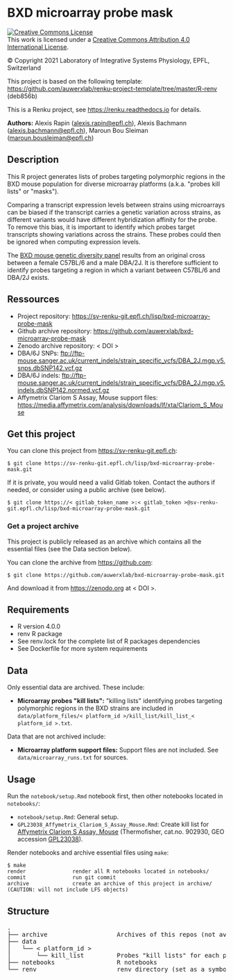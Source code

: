 # BXD microarray probe mask

<a rel="license" href="http://creativecommons.org/licenses/by/4.0/"><img alt="Creative Commons License" style="border-width:0" src="https://i.creativecommons.org/l/by/4.0/88x31.png" /></a><br />This work is licensed under a <a rel="license" href="http://creativecommons.org/licenses/by/4.0/">Creative Commons Attribution 4.0 International License</a>.

© Copyright 2021 Laboratory of Integrative Systems Physiology, EPFL, Switzerland

This project is based on the following template: https://github.com/auwerxlab/renku-project-template/tree/master/R-renv (deb856b)

This is a Renku project, see https://renku.readthedocs.io for details.

**Authors:** Alexis Rapin (alexis.rapin@epfl.ch), Alexis Bachmann (alexis.bachmann@epfl.ch), Maroun Bou Sleiman (maroun.bousleiman@epfl.ch)

## Description

This R project generates lists of probes targeting polymorphic regions in the BXD mouse population for diverse microarray platforms (a.k.a. "probes kill lists" or "masks").


Comparing a transcript expression levels between strains using microarrays can be biased if the transcript carries a genetic variation across strains, as different variants would have different hybridization affinity for the probe. To remove this bias, it is important to identify which probes target transcripts showing variations across the strains. These probes could then be ignored when computing expression levels.


The [BXD mouse genetic diversity panel](https://doi.org/10.1016/j.cels.2020.12.002) results from an original cross between a female C57BL/6 and a male DBA/2J. It is therefore sufficient to identify probes targeting a region in which a variant between C57BL/6 and DBA/2J exists.

## Ressources

- Project repository: https://sv-renku-git.epfl.ch/lisp/bxd-microarray-probe-mask
- Github archive repository: https://github.com/auwerxlab/bxd-microarray-probe-mask
- Zenodo archive repository: < DOI >
- DBA/6J SNPs: ftp://ftp-mouse.sanger.ac.uk/current_indels/strain_specific_vcfs/DBA_2J.mgp.v5.snps.dbSNP142.vcf.gz
- DBA/6J indels: ftp://ftp-mouse.sanger.ac.uk/current_indels/strain_specific_vcfs/DBA_2J.mgp.v5.indels.dbSNP142.normed.vcf.gz
- Affymetrix Clariom S Assay, Mouse support files: https://media.affymetrix.com/analysis/downloads/lf/xta/Clariom_S_Mouse

## Get this project

You can clone this project from https://sv-renku-git.epfl.ch:
```
$ git clone https://sv-renku-git.epfl.ch/lisp/bxd-microarray-probe-mask.git
```

If it is private, you would need a valid Gitlab token. Contact the authors if needed, or consider using a public archive (see below).
```
$ git clone https://< gitlab_token_name >:< gitlab_token >@sv-renku-git.epfl.ch/lisp/bxd-microarray-probe-mask.git
```

### Get a project archive

This project is publicly released as an archive which contains all the essential files (see the Data section below).


You can clone the archive from https://github.com:
```
$ git clone https://github.com/auwerxlab/bxd-microarray-probe-mask.git
```

And download it from https://zenodo.org at < DOI >.

## Requirements

- R version 4.0.0
- renv R package
- See renv.lock for the complete list of R packages dependencies
- See Dockerfile for more system requirements

## Data

Only essential data are archived. These include:

- **Microarray probes "kill lists":** "killing lists" identifying probes targeting polymorphic regions in the BXD strains are included in ``data/platform_files/< platform_id >/kill_list/kill_list_< platform_id >.txt``.

Data that are not archived include:

- **Microarray platform support files:** Support files are not included. See ``data/microarray_runs.txt`` for sources.

## Usage

Run the ``notebook/setup.Rmd`` notebook first, then other notebooks located in ``notebooks/``:

- ``notebook/setup.Rmd``: General setup.
- ``GPL23038_Affymetrix_Clariom_S_Assay_Mouse.Rmd``: Create kill list for [Affymetrix Clariom S Assay, Mouse](https://www.thermofisher.com/order/catalog/product/902930) (Thermofisher, cat.no. 902930, GEO accession [GPL23038](https://www.ncbi.nlm.nih.gov/geo/query/acc.cgi?acc=GPL23038)).

Render notebooks and archive essential files using ``make``:

```
$ make
render               render all R notebooks located in notebooks/
commit               run git commit
archive              create an archive of this project in archive/ (CAUTION: will not include LFS objects)
```

## Structure

<pre>
.
├── archive                   Archives of this repos (not available in an archive itself)
├── data                      
│   └── < platform_id >       
│       └── kill_list         Probes "kill lists" for each platform
├── notebooks                 R notebooks
└── renv                      renv directory (set as a symbolic link in renku projects, not available in an archive)
</pre>

